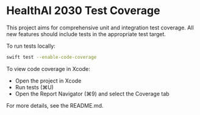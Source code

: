 # HealthAI 2030 Test Coverage

This project aims for comprehensive unit and integration test coverage. All new features should include tests in the appropriate test target.

To run tests locally:

```sh
swift test --enable-code-coverage
```

To view code coverage in Xcode:
- Open the project in Xcode
- Run tests (⌘U)
- Open the Report Navigator (⌘9) and select the Coverage tab

For more details, see the README.md.
